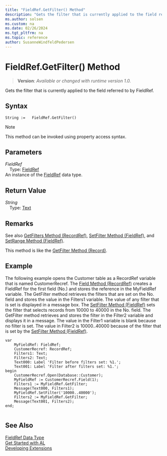 ```yaml
---
title: "FieldRef.GetFilter() Method"
description: "Gets the filter that is currently applied to the field referred to by FieldRef."
ms.author: solsen
ms.custom: na
ms.date: 02/26/2024
ms.tgt_pltfrm: na
ms.topic: reference
author: SusanneWindfeldPedersen
---
```

[//]: # (START>DO_NOT_EDIT)
[//]: # (IMPORTANT:Do not edit any of the content between here and the END>DO_NOT_EDIT.)
[//]: # (Any modifications should be made in the .xml files in the ModernDev repo.)
# FieldRef.GetFilter() Method
> **Version**: _Available or changed with runtime version 1.0._

Gets the filter that is currently applied to the field referred to by FieldRef.


## Syntax
```AL
String :=   FieldRef.GetFilter()
```
> [!NOTE]
> This method can be invoked using property access syntax.
## Parameters
*FieldRef*  
&emsp;Type: [FieldRef](fieldref-data-type.md)  
An instance of the [FieldRef](fieldref-data-type.md) data type.  

## Return Value
*String*  
&emsp;Type: [Text](../text/text-data-type.md)  



[//]: # (IMPORTANT: END>DO_NOT_EDIT)

## Remarks

See also [GetFilters Method \(RecordRef\)](../../methods-auto/recordref/recordref-getfilters-method.md), [SetFilter Method \(FieldRef\)](../../methods-auto/fieldref/fieldref-setfilter-method.md), and [SetRange Method \(FieldRef\)](../../methods-auto/fieldref/fieldref-setrange-method.md).  
  
This method is like the [GetFilter Method \(Record\)](../../methods-auto/record/record-getfilter-method.md).  
  
## Example

The following example opens the Customer table as a RecordRef variable that is named CustomerRecref. The [Field Method \(RecordRef\)](../../methods-auto/recordref/recordref-field-method.md) creates a FieldRef for the first field \(No.\) and stores the reference in the MyFieldRef variable. The GetFilter method retrieves the filters that are set on the No. field and stores the value in the Filters1 variable. The value of any filter that is set is displayed in a message box. The [SetFilter Method \(FieldRef\)](../../methods-auto/fieldref/fieldref-setfilter-method.md) sets the filter that selects records from 10000 to 40000 in the No. field. The GetFilter method retrieves and stores the filter in the Filter2 variable and displays it in a message. The value in the Filter1 variable is blank because no filter is set. The value in Filter2 is 10000..40000 because of the filter that is set by the [SetFilter Method \(FieldRef\)](../../methods-auto/fieldref/fieldref-setfilter-method.md). 
 
```al
var
    MyFieldRef: FieldRef;
    CustomerRecref: RecordRef;
    Filters1: Text;
    Filters2: Text;
    Text000: Label 'Filter before filters set: %1.';
    Text001: Label 'Filter after filters set: %1.';
begin
    CustomerRecref.Open(Database::Customer);  
    MyFieldRef := CustomerRecref.Field(1);  
    Filters1 := MyFieldRef.GetFilter;  
    Message(Text000, Filters1);  
    MyFieldRef.SetFilter('10000..40000');  
    Filters2 := MyFieldRef.GetFilter;  
    Message(Text001, Filters2);  
end;
  
```  

## See Also
[FieldRef Data Type](fieldref-data-type.md)  
[Get Started with AL](../../devenv-get-started.md)  
[Developing Extensions](../../devenv-dev-overview.md)